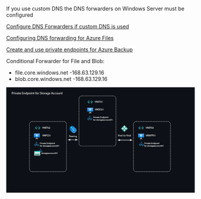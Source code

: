 If you use custom DNS the DNS forwarders on Windows Server must be configured 

[Configure DNS Forwarders if custom DNS is used](https://docs.microsoft.com/en-us/azure/purview/catalog-private-link-name-resolution#configure-dns-forwarders-if-custom-dns-is-used)

[Configuring DNS forwarding for Azure Files](https://docs.microsoft.com/en-us/azure/storage/files/storage-files-networking-dns)

[Create and use private endpoints for Azure Backup](https://docs.microsoft.com/en-us/azure/backup/private-endpoints#when-using-sql-availability-groups)

Conditional Forwarder for File and Blob:
- file.core.windows.net -168.63.129.16
- blob.core.windows.net -168.63.129.16

<img src="./PE.png" alt="PE"/>
